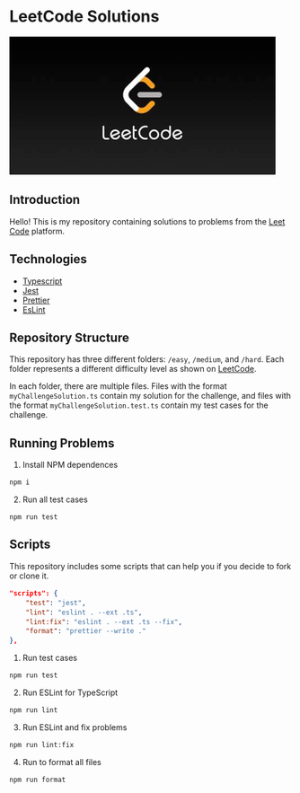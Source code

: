 # LeetCode Solutions

![alt text](.github/banner.png)

## Introduction

Hello! This is my repository containing solutions to problems from the [Leet Code](https://leetcode.com/) platform.

## Technologies

- [Typescript](https://www.typescriptlang.org/)
- [Jest](https://jestjs.io/pt-BR/)
- [Prettier](https://prettier.io/)
- [EsLint](https://eslint.org/)

## Repository Structure

This repository has three different folders: `/easy`, `/medium`, and `/hard`. Each folder represents a different difficulty level as shown on [LeetCode](https://leetcode.com/).

In each folder, there are multiple files. Files with the format `myChallengeSolution.ts` contain my solution for the challenge, and files with the format `myChallengeSolution.test.ts` contain my test cases for the challenge.

## Running Problems

1. Install NPM dependences

```bash
npm i
```

2. Run all test cases

```
npm run test
```

## Scripts

This repository includes some scripts that can help you if you decide to fork or clone it.

```json
"scripts": {
    "test": "jest",
    "lint": "eslint . --ext .ts",
    "lint:fix": "eslint . --ext .ts --fix",
    "format": "prettier --write ."
},
```

1. Run test cases

```bash
npm run test
```

2. Run ESLint for TypeScript

```bash
npm run lint
```

3. Run ESLint and fix problems

```bash
npm run lint:fix
```

4. Run to format all files

```bash
npm run format
```
